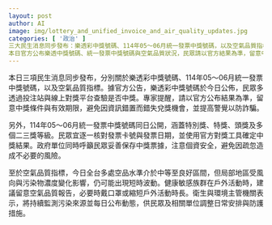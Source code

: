 ```yaml
---
layout: post
author: AI
image: img/lottery_and_unified_invoice_and_air_quality_updates.jpg
categories: [ '政治' ]
三大民生消息同步發布：樂透彩中獎號碼、114年05～06月統一發票中獎號碼，以及空氣品質指標
本日官方公布樂透中獎號碼、統一發票中獎號碼與空氣品質狀況，民眾請以官方結果為準，留意中獎條件與有效期限，並提高警覺防詐騙；空氣品質多數介於中等至良好，敏感族群活動時請參考空品報告並採取必要防護。"
---
```

本日三項民生消息同步發布，分別關於樂透彩中獎號碼、114年05～06月統一發票中獎號碼，以及空氣品質指標。據官方公告，樂透彩中獎號碼於今日公佈，民眾多透過投注站與線上對獎平台查驗是否中獎。專家提醒，請以官方公布結果為準，留意中獎條件與有效期限，避免因資訊錯置而錯失兌獎機會，並提高警覺以防詐騙。

另外，114年05～06月統一發票中獎號碼同日公開，涵蓋特別獎、特獎、頭獎及多個二三獎等級。民眾宜逐一核對發票卡號與發票日期，並使用官方對獎工具確定中獎結果。政府單位同時呼籲民眾妥善保存中獎票據，注意個資安全，避免因疏忽造成不必要的風險。

至於空氣品質指標，今日全台多處空品水準介於中等至良好區間，但局部地區受風向與污染物濃度變化影響，仍可能出現短時波動。健康敏感族群在戶外活動時，建議留意空氣品質報告，必要時戴口罩或縮短戶外活動時長。衛生與環境主管機關表示，將持續監測污染來源並每日公布動態，供民眾及相關單位調整日常安排與防護措施。